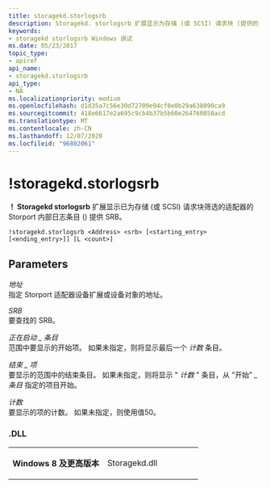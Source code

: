 ```yaml
---
title: storagekd.storlogsrb
description: Storagekd. storlogsrb 扩展显示为存储 (或 SCSI) 请求块 (提供的 SRB) 筛选的适配器的 Storport 内部日志条目。
keywords:
- storagekd storlogsrb Windows 调试
ms.date: 05/23/2017
topic_type:
- apiref
api_name:
- storagekd.storlogsrb
api_type:
- NA
ms.localizationpriority: medium
ms.openlocfilehash: d1d35a7c56e30d72709e94cf0e0b29a638090ca9
ms.sourcegitcommit: 418e6617e2a695c9cb4b37b5b60e264760858acd
ms.translationtype: MT
ms.contentlocale: zh-CN
ms.lasthandoff: 12/07/2020
ms.locfileid: "96802061"
---
```

# <a name="storagekdstorlogsrb"></a>!storagekd.storlogsrb


**！ Storagekd storlogsrb** 扩展显示已为存储 (或 SCSI) 请求块筛选的适配器的 Storport 内部日志条目 () 提供 SRB。

```dbgcmd
!storagekd.storlogsrb <Address> <srb> [<starting_entry> [<ending_entry>]] [L <count>]
```

## <a name="span-idparametersspanspan-idparametersspanspan-idparametersspanparameters"></a><span id="Parameters"></span><span id="parameters"></span><span id="PARAMETERS"></span>Parameters


<span id="_______Address______"></span><span id="_______address______"></span><span id="_______ADDRESS______"></span>*地址*   
指定 Storport 适配器设备扩展或设备对象的地址。

<span id="_______SRB______"></span><span id="_______srb______"></span>*SRB*   
要查找的 SRB。

<span id="_______starting_entry______"></span><span id="_______STARTING_ENTRY______"></span>*正在启动 \_ 条目*   
范围中要显示的开始项。 如果未指定，则将显示最后一个 *计数* 条目。

<span id="_______ending_entry______"></span><span id="_______ENDING_ENTRY______"></span>*结束 \_ 项*   
要显示的范围中的结束条目。 如果未指定，则将显示 " *计数* " 条目，从 "开始" *\_ 条目* 指定的项目开始。

<span id="_______count______"></span><span id="_______COUNT______"></span>*计数*   
要显示的项的计数。 如果未指定，则使用值50。

### <a name="span-iddllspanspan-iddllspandll"></a><span id="DLL"></span><span id="dll"></span>.DLL

<table>
<colgroup>
<col width="50%" />
<col width="50%" />
</colgroup>
<tbody>
<tr class="odd">
<td align="left"><p><strong>Windows 8 及更高版本</strong></p></td>
<td align="left"><p>Storagekd.dll</p></td>
</tr>
</tbody>
</table>

 

 

 





